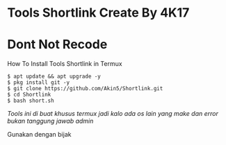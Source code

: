 # Tools Shortlink Create By 4K17
# Dont Not Recode

How To Install Tools Shortlink in Termux
```
$ apt update && apt upgrade -y
$ pkg install git -y
$ git clone https://github.com/Akin5/Shortlink.git
$ cd Shortlink 
$ bash short.sh
```

_Tools ini di buat khusus termux jadi kalo ada os lain yang make dan error bukan tanggung jawab admin_

Gunakan dengan bijak
